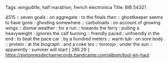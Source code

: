 Tags: wings4life, half marathon, french electronica
Title: BIB 54321
  
∆515 :: seven goals : on aggregate : to the finals then :: ghostkeeper seems to have gone : ghosting somewhere :: carboloads : on account of growing wings :: dismal weather : for a run :: towards the ferry : pulling a heavyweight : ignores the calf burning :: friendly paced : unfriendly in the end : to beat the pace car : by a hundred meters :: warm tub : on sore body :: protein : at the biograph : and a coke too :: tororojo : under the sun :: apparently : summer will start
[ 285.29 ]
<https://sixtonnesdechairrecords.bandcamp.com/album/tout-en-haut>
